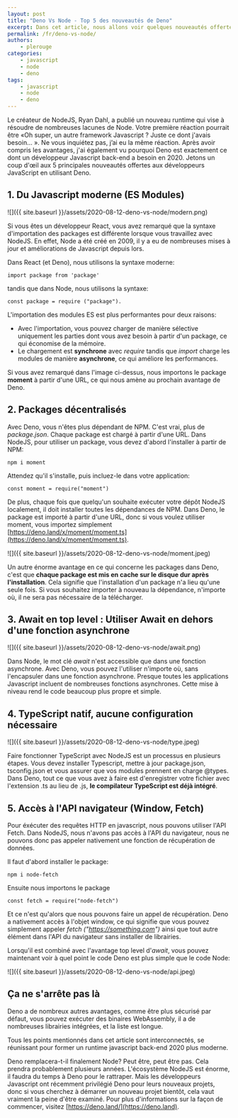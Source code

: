 ```yaml
---
layout: post
title: "Deno Vs Node - Top 5 des nouveautés de Deno"
excerpt: Dans cet article, nous allons voir quelques nouveautés offertes par Deno
permalink: /fr/deno-vs-node/
authors:
    - plerouge
categories:
    - javascript
    - node
    - deno
tags:
    - javascript
    - node
    - deno
---
```


Le créateur de NodeJS, Ryan Dahl, a publié un nouveau runtime qui vise à résoudre de nombreuses lacunes de Node.
Votre première réaction pourrait être «Oh super, un autre framework Javascript ? Juste ce dont j'avais besoin… ».
Ne vous inquiétez pas, j’ai eu la même réaction.
Après avoir compris les avantages, j'ai également vu pourquoi Deno est exactement ce dont un développeur Javascript back-end a besoin en 2020.
Jetons un coup d'œil aux 5 principales nouveautés offertes aux développeurs JavaScript en utilisant Deno.

## 1. Du Javascript moderne (ES Modules)

![]({{ site.baseurl }}/assets/2020-08-12-deno-vs-node/modern.png)

Si vous êtes un développeur React, vous avez remarqué que la syntaxe d'importation des packages est différente lorsque vous travaillez avec NodeJS.
En effet, Node a été créé en 2009, il y a eu de nombreuses mises à jour et améliorations de Javascript depuis lors.

Dans React (et Deno), nous utilisons la syntaxe moderne:

```
import package from 'package'
```

tandis que dans Node, nous utilisons la syntaxe:

```
const package = require ("package").
```

L'importation des modules ES est plus performantes pour deux raisons:

  - Avec l'importation, vous pouvez charger de manière sélective uniquement les parties dont vous avez besoin à partir d'un package, ce qui économise de la mémoire.
  - Le chargement est **synchrone** avec *require* tandis que *import* charge les modules de manière **asynchrone**, ce qui améliore les performances.

Si vous avez remarqué dans l'image ci-dessus, nous importons le package **moment** à partir d'une URL, ce qui nous amène au prochain avantage de Deno.

## 2. Packages décentralisés

Avec Deno, vous n'êtes plus dépendant de NPM.
C'est vrai, plus de *package.json*.
Chaque package est chargé à partir d'une URL.
Dans NodeJS, pour utiliser un package, vous devez d'abord l'installer à partir de NPM:

```
npm i moment
```

Attendez qu'il s'installe, puis incluez-le dans votre application:

```
const moment = require("moment")
```

De plus, chaque fois que quelqu'un souhaite exécuter votre dépôt NodeJS localement, il doit installer toutes les dépendances de NPM.
Dans Deno, le package est importé à partir d'une URL, donc si vous voulez utiliser moment, vous importez simplement [https://deno.land/x/moment/moment.ts](https://deno.land/x/moment/moment.ts).

![]({{ site.baseurl }}/assets/2020-08-12-deno-vs-node/moment.jpeg)

Un autre énorme avantage en ce qui concerne les packages dans Deno,
c'est que **chaque package est mis en cache sur le disque dur après l'installation**.
Cela signifie que l'installation d'un package n'a lieu qu'une seule fois.
Si vous souhaitez importer à nouveau la dépendance, n'importe où, il ne sera pas nécessaire de la télécharger.

## 3. Await en top level : Utiliser Await en dehors d'une fonction asynchrone

![]({{ site.baseurl }}/assets/2020-08-12-deno-vs-node/await.png)

Dans Node, le mot clé *await* n'est accessible que dans une fonction asynchrone.
Avec Deno, vous pouvez l'utiliser n'importe où, sans l'encapsuler dans une fonction asynchrone.
Presque toutes les applications Javascript incluent de nombreuses fonctions asynchrones.
Cette mise à niveau rend le code beaucoup plus propre et simple.

## 4. TypeScript natif, aucune configuration nécessaire

![]({{ site.baseurl }}/assets/2020-08-12-deno-vs-node/type.jpeg)

Faire fonctionner TypeScript avec NodeJS est un processus en plusieurs étapes.
Vous devez installer Typescript, mettre à jour package.json, tsconfig.json et vous assurer que vos modules prennent en charge @types.
Dans Deno, tout ce que vous avez à faire est d'enregistrer votre fichier avec l'extension .ts au lieu de .js, **le compilateur TypeScript est déjà intégré**.

## 5. Accès à l'API navigateur (Window, Fetch)

Pour éxécuter des requêtes HTTP en javascript, nous pouvons utiliser l'API Fetch.
Dans NodeJS, nous n'avons pas accès à l'API du navigateur, nous ne pouvons donc pas appeler nativement une fonction de récupération de données.

Il faut d'abord installer le package:

```
npm i node-fetch
```

Ensuite nous importons le package

```
const fetch = require("node-fetch")
```

Et ce n'est qu'alors que nous pouvons faire un appel de récupération.
Deno a nativement accès à l'objet window, ce qui signifie que vous pouvez simplement appeler *fetch ("https://something.com")*
ainsi que tout autre élément dans l'API du navigateur sans installer de librairies.

Lorsqu'il est combiné avec l'avantage top level d'*await*, 
vous pouvez maintenant voir à quel point le code Deno est plus simple que le code Node:

![]({{ site.baseurl }}/assets/2020-08-12-deno-vs-node/api.jpeg)

## Ça ne s'arrête pas là

Deno a de nombreux autres avantages, comme être plus sécurisé par défaut, vous pouvez exécuter des binaires WebAssembly, il a de nombreuses librairies intégrées, et la liste est longue.

Tous les points mentionnés dans cet article sont interconnectés, se réunissant pour former un runtime javascript back-end 2020 plus moderne. 

Deno remplacera-t-il finalement Node? Peut être, peut être pas. Cela prendra probablement plusieurs années.
L'écosystème NodeJS est énorme, il faudra du temps à Deno pour le rattraper.
Mais les développeurs Javascript ont récemment privilégié Deno pour leurs nouveaux projets, donc si vous cherchez à démarrer un nouveau projet bientôt, cela vaut vraiment la peine d'être examiné.
Pour plus d'informations sur la façon de commencer, visitez [https://deno.land/](https://deno.land).
